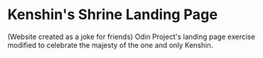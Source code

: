 # Kenshin's Shrine Landing Page

(Website created as a joke for friends)
Odin Project's landing page exercise modified to celebrate the majesty of the one and only Kenshin.

